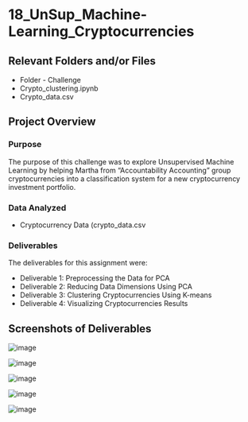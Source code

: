 # 18_UnSup_Machine-Learning_Cryptocurrencies

## Relevant Folders and/or Files
-	Folder - Challenge
-	Crypto_clustering.ipynb
-	Crypto_data.csv
## Project Overview
### Purpose
The purpose of this challenge was to explore Unsupervised Machine Learning by helping Martha from “Accountability Accounting” group cryptocurrencies into a classification system for a new cryptocurrency investment portfolio. 
### Data Analyzed
-	Cryptocurrency Data (crypto_data.csv

### Deliverables 
The deliverables for this assignment were:
-	Deliverable 1: Preprocessing the Data for PCA
-	Deliverable 2: Reducing Data Dimensions Using PCA
-	Deliverable 3: Clustering Cryptocurrencies Using K-means
-	Deliverable 4: Visualizing Cryptocurrencies Results

## Screenshots of Deliverables

![image](https://user-images.githubusercontent.com/92705556/164367284-d6ba8b3a-9e47-4a38-b34c-7b96768ae1c6.png)

![image](https://user-images.githubusercontent.com/92705556/164336219-8e6cf353-1d56-4a91-a7a5-8cc00b6dc11c.png)

![image](https://user-images.githubusercontent.com/92705556/164336257-6072d506-5e4a-4749-94f7-1e2aa6086a33.png)

![image](https://user-images.githubusercontent.com/92705556/164336341-4aa95c0b-4b47-43bf-8870-f5a1fa740763.png)

![image](https://user-images.githubusercontent.com/92705556/164336385-7287d9f0-d849-4aef-9af6-dc7eabf7f5fa.png)

